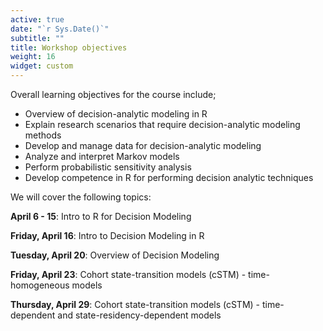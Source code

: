 ```yaml
---
active: true
date: "`r Sys.Date()`"
subtitle: ""
title: Workshop objectives
weight: 16
widget: custom
---
```


Overall learning objectives for the course include;

- Overview of decision-analytic modeling in R
- Explain research scenarios that require decision-analytic modeling methods
- Develop and manage data for decision-analytic modeling
- Analyze and interpret Markov models
- Perform probabilistic sensitivity analysis 
- Develop competence in R for performing decision analytic techniques

We will cover the following topics:

**April 6 - 15**: Intro to R for Decision Modeling

**Friday, April 16**: Intro to Decision Modeling in R

**Tuesday, April 20**: Overview of Decision Modeling

**Friday, April 23**: Cohort state-transition models (cSTM) - time-homogeneous models

**Thursday, April 29**: Cohort state-transition models (cSTM) - time-dependent and state-residency-dependent models

